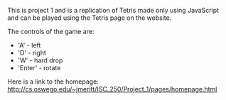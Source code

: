 This is project 1 and is a replication of Tetris made only using JavaScript and can be played using the Tetris page on the website. 

The controls of the game are: 
   - 'A' - left 
   - 'D' - right 
   - 'W' - hard drop
   - 'Enter' - rotate
   
Here is a link to the homepage: http://cs.oswego.edu/~jmeritt/ISC_250/Project_1/pages/homepage.html
